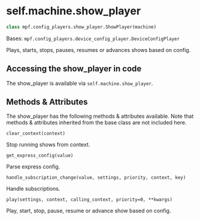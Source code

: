 
# self.machine.show_player

``` python
class mpf.config_players.show_player.ShowPlayer(machine)
```

Bases: `mpf.config_players.device_config_player.DeviceConfigPlayer`

Plays, starts, stops, pauses, resumes or advances shows based on config.

## Accessing the show_player in code

The show_player is available via `self.machine.show_player`.

## Methods & Attributes

The show_player has the following methods & attributes available. Note that methods & attributes inherited from the base class are not included here.

`clear_context(context)`

Stop running shows from context.

`get_express_config(value)`

Parse express config.

`handle_subscription_change(value, settings, priority, context, key)`

Handle subscriptions.

`play(settings, context, calling_context, priority=0, **kwargs)`

Play, start, stop, pause, resume or advance show based on config.
